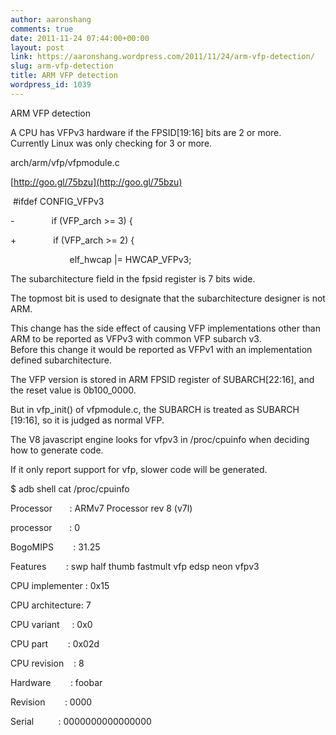 ```yaml
---
author: aaronshang
comments: true
date: 2011-11-24 07:44:00+00:00
layout: post
link: https://aaronshang.wordpress.com/2011/11/24/arm-vfp-detection/
slug: arm-vfp-detection
title: ARM VFP detection
wordpress_id: 1039
---
```


  


  
ARM VFP detection

  
A CPU has VFPv3 hardware if the FPSID[19:16] bits are 2 or more.  
Currently Linux was only checking for 3 or more.  
  
arch/arm/vfp/vfpmodule.c  


[http://goo.gl/75bzu](http://goo.gl/75bzu)

  


 #ifdef CONFIG_VFPv3

-               if (VFP_arch >= 3) {

+               if (VFP_arch >= 2) {

                        elf_hwcap |= HWCAP_VFPv3;

  


  


The subarchitecture field in the fpsid register is 7 bits wide.

The topmost bit is used to designate that the subarchitecture designer is not ARM.

  


This change has the side effect of causing VFP implementations other than ARM to be reported as VFPv3 with common VFP subarch v3.  
Before this change it would be reported as VFPv1 with an implementation defined subarchitecture.

  


The VFP version is stored in ARM FPSID register of SUBARCH[22:16], and the reset value is 0b100_0000.  


But in vfp_init() of vfpmodule.c, the SUBARCH is treated as SUBARCH [19:16], so it is judged as normal VFP. 

  


The V8 javascript engine looks for vfpv3 in /proc/cpuinfo when deciding how to generate code. 

If it only report support for vfp, slower code will be generated.

  


$ adb shell cat /proc/cpuinfo

Processor       : ARMv7 Processor rev 8 (v7l)

processor       : 0

BogoMIPS        : 31.25

  


Features        : swp half thumb fastmult vfp edsp neon vfpv3

CPU implementer : 0x15

CPU architecture: 7

CPU variant     : 0x0

CPU part        : 0x02d

CPU revision    : 8

  


Hardware        : foobar

Revision        : 0000

Serial          : 0000000000000000

  

